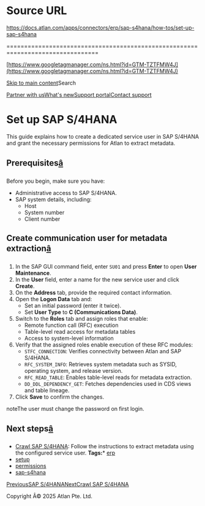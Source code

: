 # Source URL
https://docs.atlan.com/apps/connectors/erp/sap-s4hana/how-tos/set-up-sap-s4hana

================================================================================

<!--
canonical: https://docs.atlan.com/apps/connectors/erp/sap-s4hana/how-tos/set-up-sap-s4hana
link-alternate: https://docs.atlan.com/apps/connectors/erp/sap-s4hana/how-tos/set-up-sap-s4hana
meta-description: Set up user accounts and permissions required for SAP S/4HANA metadata extraction in Atlan.
meta-docsearch:docusaurus_tag: docs-default-current
meta-docsearch:language: en
meta-docsearch:version: current
meta-docusaurus_locale: en
meta-docusaurus_tag: docs-default-current
meta-docusaurus_version: current
meta-generator: Docusaurus v3.8.1
meta-og-description: Set up user accounts and permissions required for SAP S/4HANA metadata extraction in Atlan.
meta-og-locale: en
meta-og-title: Set up SAP S/4HANA | Atlan Documentation
meta-og-url: https://docs.atlan.com/apps/connectors/erp/sap-s4hana/how-tos/set-up-sap-s4hana
meta-twitter:card: summary_large_image
meta-viewport: width=device-width,initial-scale=1
title: Set up SAP S/4HANA | Atlan Documentation
-->

[https://www.googletagmanager.com/ns.html?id=GTM-TZTFMW4J](https://www.googletagmanager.com/ns.html?id=GTM-TZTFMW4J)

[Skip to main content](#__docusaurus_skipToContent_fallback)Search

[Partner with us](https://docs.google.com/forms/d/e/1FAIpQLScuAIhCm2GS7YFstrOjawbP8J7PUmOynQo7wI2yGCcCyEcVSw/viewform)[What's new](https://shipped.atlan.com/)[Support portal](https://atlan.zendesk.com/auth/v2/login/signin?return_to=https%3A%2F%2Fatlan.zendesk.com%2Fhc%2Fen-us&theme=hc&locale=en-us&brand_id=1900000425113&auth_origin=1900000425113%2Cfalse%2Ctrue)[Contact support](/support/submit-request)

Set up SAP S/4HANA
==================

This guide explains how to create a dedicated service user in SAP S/4HANA and grant the necessary permissions for Atlan to extract metadata.

Prerequisites[â](#prerequisites "Direct link to Prerequisites")
-----------------------------------------------------------------

Before you begin, make sure you have:

* Administrative access to SAP S/4HANA.
* SAP system details, including:
    + Host
    + System number
    + Client number

Create communication user for metadata extraction[â](#create-communication-user-for-metadata-extraction "Direct link to Create communication user for metadata extraction")
-----------------------------------------------------------------------------------------------------------------------------------------------------------------------------

1. In the SAP GUI command field, enter `SU01` and press **Enter** to open **User Maintenance**.
2. In the **User** field, enter a name for the new service user and click **Create**.
3. On the **Address** tab, provide the required contact information.
4. Open the **Logon Data** tab and:
    * Set an initial password (enter it twice).
    * Set **User Type** to **C (Communications Data)**.
5. Switch to the **Roles** tab and assign roles that enable:
    * Remote function call (RFC) execution
    * Table\-level read access for metadata tables
    * Access to system\-level information
6. Verify that the assigned roles enable execution of these RFC modules:
    * `STFC_CONNECTION`: Verifies connectivity between Atlan and SAP S/4HANA.
    * `RFC_SYSTEM_INFO`: Retrieves system metadata such as SYSID, operating system, and release version.
    * `RFC_READ_TABLE`: Enables table\-level reads for metadata extraction.
    * `DD_DDL_DEPENDENCY_GET`: Fetches dependencies used in CDS views and table lineage.
7. Click **Save** to confirm the changes.

noteThe user must change the password on first login.

Next steps[â](#next-steps "Direct link to Next steps")
--------------------------------------------------------

* [Crawl SAP S/4HANA](/apps/connectors/erp/sap-s4hana/how-tos/crawl-sap-s4hana): Follow the instructions to extract metadata using the configured service user.
**Tags:*** [erp](/tags/erp)
* [setup](/tags/setup)
* [permissions](/tags/permissions)
* [sap\-s4hana](/tags/sap-s-4-hana)

[PreviousSAP S/4HANA](/apps/connectors/erp/sap-s4hana)[NextCrawl SAP S/4HANA](/apps/connectors/erp/sap-s4hana/how-tos/crawl-sap-s4hana)

Copyright Â© 2025 Atlan Pte. Ltd.

